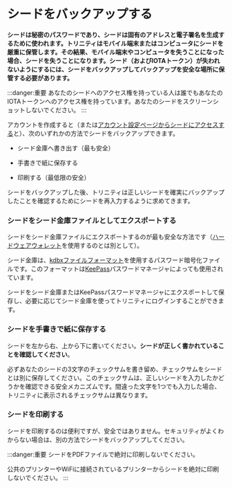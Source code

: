 # シードをバックアップする
<!-- # Back up your seed -->

**シードは秘密のパスワードであり、シードは固有のアドレスと電子署名を生成するために使われます。トリニティはモバイル端末またはコンピュータにシードを厳重に保管します。その結果、モバイル端末やコンピュータを失うことになった場合、シードを失うことになります。シード（およびIOTAトークン）が失われないようにするには、シードをバックアップしてバックアップを安全な場所に保管する必要があります。**
<!-- **Your seed is your secret password, which is used to generate unique addresses and digital signatures. Trinity secures and stores your seed on your mobile device or computer. As a result, if you were to ever lose your mobile device or computer, your seeds would be lost. To avoid losing your seed (and your IOTA tokens), you must back it up and keep the backup in a safe place.** -->

:::danger:重要
あなたのシードへのアクセス権を持っている人は誰でもあなたのIOTAトークンへのアクセス権を持っています。あなたのシードをスクリーンショットしないでください。
:::
<!-- :::danger:Important -->
<!-- Anyone who has access to your seed has access to your IOTA tokens. Do not screenshot your seed. -->
<!-- ::: -->

アカウントを作成すると（または[アカウント設定ページからシードにアクセスする](../how-to-guides/manage-your-account.md)と）、次のいずれかの方法でシードをバックアップできます。
<!-- When you create an account (or [access your seed from the account management page](../how-to-guides/manage-your-account.md)) you can back up your seed, using one of the following options: -->

* シード金庫へ書き出す（最も安全）
<!-- * SeedVault file (most secure) -->
* 手書きで紙に保存する
<!-- * Paper copy -->
* 印刷する（最低限の安全）
<!-- * Printed copy (least secure) -->

シードをバックアップした後、トリニティは正しいシードを確実にバックアップしたことを確認するためにシードを再入力するように求めてきます。
<!-- After backing up your seed, Trinity asks you to re-enter your seed to make sure that you backed up the correct one. -->

### シードをシード金庫ファイルとしてエクスポートする
<!-- ### Export your seed as a SeedVault file -->

シードをシード金庫ファイルにエクスポートするのが最も安全な方法です（[ハードウェアウォレット](../concepts/hardware-wallet.md)を使用するのとは別として）。
<!-- Exporting your seed to a SeedVault file is the most secure option (apart from using a [hardware wallet](../concepts/hardware-wallet.md)). -->

シード金庫は、[kdbxファイルフォーマット](https://keepass.info/help/kb/kdbx_4.html)を使用するパスワード暗号化ファイルです。このフォーマットは[KeePass](https://keepass.info/)パスワードマネージャによっても使用されています。
<!-- SeedVault is a password-encrypted file that uses the [kdbx file format](https://keepass.info/help/kb/kdbx_4.html). This format is also used by the [KeePass](https://keepass.info/) password manager. -->

シードをシード金庫またはKeePassパスワードマネージャにエクスポートして保存し、必要に応じてシード金庫を使ってトリニティにログインすることができます。
<!-- You can export and store your seed in SeedVault or in the KeePass password manager, and use it to log into Trinity when necessary. -->

### シードを手書きで紙に保存する
<!-- ### Write your seed on a piece of paper -->

シードを左から右、上から下に書いてください。**シードが正しく書かれていることを確認してください**。
<!-- Write your seed from left to right, top to bottom. **Check that your seed is written correctly.** -->

必ずあなたのシードの3文字のチェックサムを書き留め、チェックサムをシードとは別に保存してください。このチェックサムは、正しいシードを入力したかどうかを確認できる安全メカニズムです。間違った文字を1つでも入力した場合、トリニティに表示されるチェックサムは異なります。
<!-- Make sure to write your seed's 3-letter checksum and keep it separate from your seed. This checksum is a safety mechanism that allows you to check whether you entered the correct seed. If you enter one wrong character, the checksum that's displayed in Trinity will be different. -->

### シードを印刷する
<!-- ### Print your seed -->

シードを印刷するのは便利ですが、安全ではありません。セキュリティがよくわからない場合は、別の方法でシードをバックアップしてください。
<!-- Although printing your seed is convenient, it can be unsafe. If you're unsure about security, then use another option to back up your seed. -->

:::danger:重要
シードをPDFファイルで絶対に印刷しないでください。

公共のプリンターやWiFiに接続されているプリンターからシードを絶対に印刷しないでください。
:::
<!-- :::danger:Important -->
<!-- Never print your seed on PDF file. -->
<!--  -->
<!-- Never print your seed from a public printer or one that's connected to WiFi. -->
<!-- ::: -->
